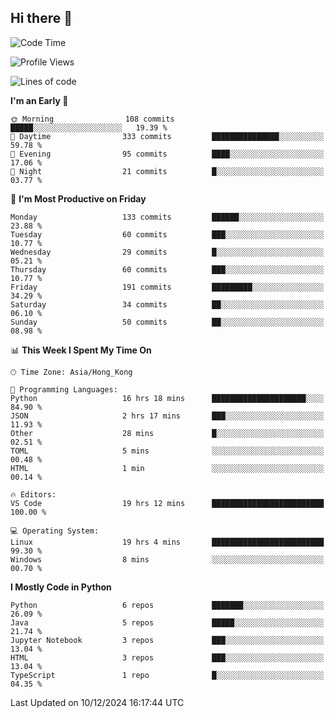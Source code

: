## Hi there 👋

<!--
**gessiegulugulu/gessiegulugulu** is a ✨ _special_ ✨ repository because its `README.md` (this file) appears on your GitHub profile.

Here are some ideas to get you started:

- 🔭 I’m currently working on ...
- 🌱 I’m currently learning ...
- 👯 I’m looking to collaborate on ...
- 🤔 I’m looking for help with ...
- 💬 Ask me about ...
- 📫 How to reach me: ...
- 😄 Pronouns: ...
- ⚡ Fun fact: ...
-->

<!--START_SECTION:waka-->
![Code Time](http://img.shields.io/badge/Code%20Time-220%20hrs%2056%20mins-blue)

![Profile Views](http://img.shields.io/badge/Profile%20Views-8-blue)

![Lines of code](https://img.shields.io/badge/From%20Hello%20World%20I%27ve%20Written-3.3%20million%20lines%20of%20code-blue)

**I'm an Early 🐤** 

```text
🌞 Morning                108 commits         █████░░░░░░░░░░░░░░░░░░░░   19.39 % 
🌆 Daytime                333 commits         ███████████████░░░░░░░░░░   59.78 % 
🌃 Evening                95 commits          ████░░░░░░░░░░░░░░░░░░░░░   17.06 % 
🌙 Night                  21 commits          █░░░░░░░░░░░░░░░░░░░░░░░░   03.77 % 
```
📅 **I'm Most Productive on Friday** 

```text
Monday                   133 commits         ██████░░░░░░░░░░░░░░░░░░░   23.88 % 
Tuesday                  60 commits          ███░░░░░░░░░░░░░░░░░░░░░░   10.77 % 
Wednesday                29 commits          █░░░░░░░░░░░░░░░░░░░░░░░░   05.21 % 
Thursday                 60 commits          ███░░░░░░░░░░░░░░░░░░░░░░   10.77 % 
Friday                   191 commits         █████████░░░░░░░░░░░░░░░░   34.29 % 
Saturday                 34 commits          ██░░░░░░░░░░░░░░░░░░░░░░░   06.10 % 
Sunday                   50 commits          ██░░░░░░░░░░░░░░░░░░░░░░░   08.98 % 
```


📊 **This Week I Spent My Time On** 

```text
🕑︎ Time Zone: Asia/Hong_Kong

💬 Programming Languages: 
Python                   16 hrs 18 mins      █████████████████████░░░░   84.90 % 
JSON                     2 hrs 17 mins       ███░░░░░░░░░░░░░░░░░░░░░░   11.93 % 
Other                    28 mins             █░░░░░░░░░░░░░░░░░░░░░░░░   02.51 % 
TOML                     5 mins              ░░░░░░░░░░░░░░░░░░░░░░░░░   00.48 % 
HTML                     1 min               ░░░░░░░░░░░░░░░░░░░░░░░░░   00.14 % 

🔥 Editors: 
VS Code                  19 hrs 12 mins      █████████████████████████   100.00 % 

💻 Operating System: 
Linux                    19 hrs 4 mins       █████████████████████████   99.30 % 
Windows                  8 mins              ░░░░░░░░░░░░░░░░░░░░░░░░░   00.70 % 
```

**I Mostly Code in Python** 

```text
Python                   6 repos             ███████░░░░░░░░░░░░░░░░░░   26.09 % 
Java                     5 repos             █████░░░░░░░░░░░░░░░░░░░░   21.74 % 
Jupyter Notebook         3 repos             ███░░░░░░░░░░░░░░░░░░░░░░   13.04 % 
HTML                     3 repos             ███░░░░░░░░░░░░░░░░░░░░░░   13.04 % 
TypeScript               1 repo              █░░░░░░░░░░░░░░░░░░░░░░░░   04.35 % 
```




 Last Updated on 10/12/2024 16:17:44 UTC
<!--END_SECTION:waka-->
